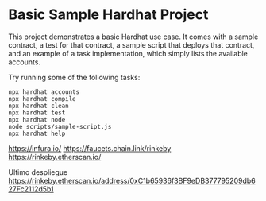 # Basic Sample Hardhat Project

This project demonstrates a basic Hardhat use case. It comes with a sample contract, a test for that contract, a sample script that deploys that contract, and an example of a task implementation, which simply lists the available accounts.

Try running some of the following tasks:

```shell
npx hardhat accounts
npx hardhat compile
npx hardhat clean
npx hardhat test
npx hardhat node
node scripts/sample-script.js
npx hardhat help
```

https://infura.io/
https://faucets.chain.link/rinkeby
https://rinkeby.etherscan.io/

Ultimo despliegue
https://rinkeby.etherscan.io/address/0xC1b65936f3BF9eDB377795209db627Fc2112d5b1